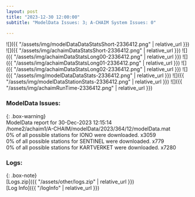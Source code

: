 ```yaml
---
layout: post
title: "2023-12-30 12:00:00"
subtitle: "ModelData Issues: 3; A-CHAIM System Issues: 0"

---
```


![]({{ "/assets/img/modelDataDataStatsShort-2336412.png" | relative_url }})
![]({{ "/assets/img/achaimDataStatsShort-2336412.png" | relative_url }})
![]({{ "/assets/img/achaimDataStatsLong00-2336412.png" | relative_url }})
![]({{ "/assets/img/achaimDataStatsLong01-2336412.png" | relative_url }})
![]({{ "/assets/img/achaimDataStatsLong02-2336412.png" | relative_url }})
![]({{ "/assets/img/modelDataDataStats-2336412.png" | relative_url }})
![]({{ "/assets/img/modelDataStationStats-2336412.png" | relative_url }})
![]({{ "/assets/img/achaimRunTime-2336412.png" | relative_url }})


### ModelData Issues:  
  
{: .box-warning}  
 ModelData report for 30-Dec-2023 12:15:14   
 /home2/achaim1/A-CHAIM/modelData/2023/364/12/modelData.mat   
 0% of all possible stations for IONO were downloaded. x3059   
 0% of all possible stations for SENTINEL were downloaded. x779   
 0% of all possible stations for KARTVERKET were downloaded. x7280   
  


### Logs:  
  
{: .box-note}  
[Logs.zip]({{ "/assets/other/logs.zip" | relative_url }})  
[Log Info]({{ "/logInfo" | relative_url }})  
